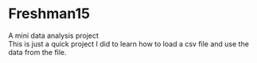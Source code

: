 # Freshman15
A mini data analysis project
<br>This is just a quick project I did to learn how to load a csv file and use the data from the file. 
